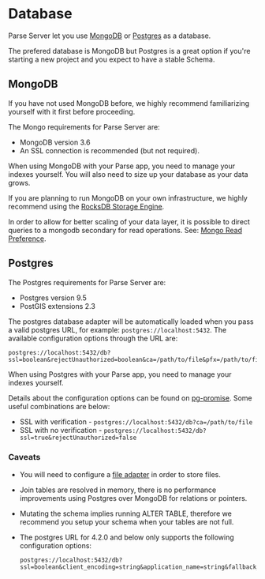 # Database

Parse Server let you use [MongoDB](https://www.mongodb.org/) or [Postgres](https://www.postgresql.org/) as a database.

The prefered database is MongoDB but Postgres is a great option if you're starting a new project and you expect to have a stable Schema.

## MongoDB

If you have not used MongoDB before, we highly recommend familiarizing yourself with it first before proceeding.

The Mongo requirements for Parse Server are:

* MongoDB version 3.6
* An SSL connection is recommended (but not required).

When using MongoDB with your Parse app, you need to manage your indexes yourself. You will also need to size up your database as your data grows.

If you are planning to run MongoDB on your own infrastructure, we highly recommend using the [RocksDB Storage Engine](#using-mongodb--rocksdb).

In order to allow for better scaling of your data layer, it is possible to direct queries to a mongodb secondary for read operations.  See: [Mongo Read Preference](#using-mongodb-read-preference).

## Postgres

The Postgres requirements for Parse Server are:

* Postgres version 9.5
* PostGIS extensions 2.3

The postgres database adapter will be automatically loaded when you pass a valid postgres URL, for example: `postgres://localhost:5432`. The available configuration options through the URL are: 

```
postgres://localhost:5432/db?ssl=boolean&rejectUnauthorized=boolean&ca=/path/to/file&pfx=/path/to/file&cert=/path/to/file&key=/path/to/file&passphrase=string&secureOptions=number&client_encoding=string&application_name=string&fallback_application_name=string&max=number&query_timeout=idleTimeoutMillis=number&poolSize=number&binary=boolean&keepAlive=boolean
``` 

When using Postgres with your Parse app, you need to manage your indexes yourself.

Details about the configuration options can be found on [pg-promise](https://github.com/vitaly-t/pg-promise/wiki/Connection-Syntax). Some useful combinations are below:

* SSL with verification - `postgres://localhost:5432/db?ca=/path/to/file` 
* SSL with no verification - `postgres://localhost:5432/db?ssl=true&rejectUnauthorized=false`

### Caveats

* You will need to configure a [file adapter](#configuring-file-adapters) in order to store files.
* Join tables are resolved in memory, there is no performance improvements using Postgres over MongoDB for relations or pointers.
* Mutating the schema implies running ALTER TABLE, therefore we recommend you setup your schema when your tables are not full.
* The postgres URL for 4.2.0 and below only supports the following configuration options:

    ```
    postgres://localhost:5432/db?ssl=boolean&client_encoding=string&application_name=string&fallback_application_name=string&poolSize=number&binary=boolean&keepAlive=boolean
    ```
